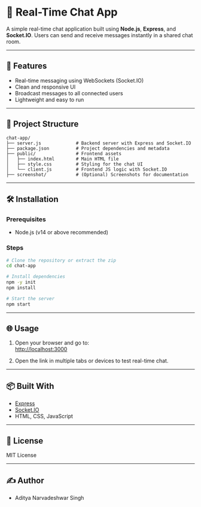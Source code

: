# 💬 Real-Time Chat App

A simple real-time chat application built using **Node.js**, **Express**, and **Socket.IO**. Users can send and receive messages instantly in a shared chat room.

---

## 🚀 Features

- Real-time messaging using WebSockets (Socket.IO)
- Clean and responsive UI
- Broadcast messages to all connected users
- Lightweight and easy to run

---

## 📁 Project Structure

```
chat-app/
├── server.js             # Backend server with Express and Socket.IO
├── package.json          # Project dependencies and metadata
├── public/               # Frontend assets
│   ├── index.html        # Main HTML file
│   ├── style.css         # Styling for the chat UI
│   └── client.js         # Frontend JS logic with Socket.IO
├── screenshot/           # (Optional) Screenshots for documentation
```

---

## 🛠️ Installation

### Prerequisites

- Node.js (v14 or above recommended)

### Steps

```bash
# Clone the repository or extract the zip
cd chat-app

# Install dependencies
npm -y init
npm install

# Start the server
npm start
```

---

## 🌐 Usage

1. Open your browser and go to:  
   [http://localhost:3000](http://localhost:3000)

2. Open the link in multiple tabs or devices to test real-time chat.

---



## 📦 Built With

- [Express](https://expressjs.com/)
- [Socket.IO](https://socket.io/)
- HTML, CSS, JavaScript

---

## 📄 License

MIT License

---

## ✍️ Author

- Aditya Narvadeshwar Singh
